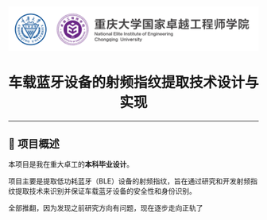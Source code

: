 <img src="./README/CQU-EIE.svg">
<h1 align="center">车载蓝牙设备的射频指纹提取技术设计与实现</h1>

---

## 🎈 项目概述

本项目是我在重大卓工的**本科毕业设计**。

项目主要是提取低功耗蓝牙（BLE）设备的射频指纹，旨在通过研究和开发射频指纹提取技术来识别并保证车载蓝牙设备的安全性和身份识别。



全部推翻，因为发现之前研究方向有问题，现在逐步走向正轨了

<!-- - **python** 用于后续的信号处理和特征提取。 -->